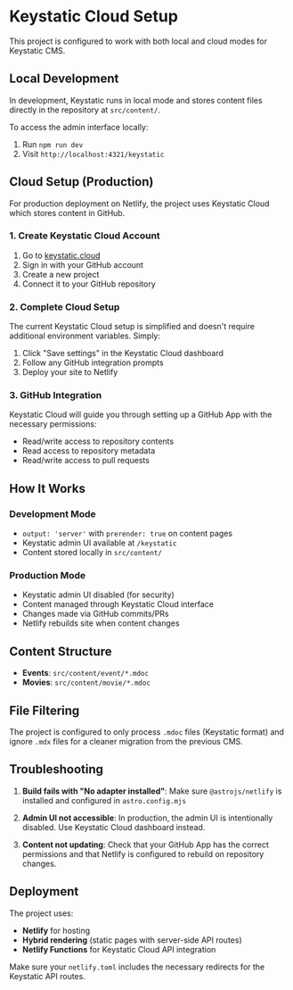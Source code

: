 # Keystatic Cloud Setup

This project is configured to work with both local and cloud modes for Keystatic CMS.

## Local Development

In development, Keystatic runs in local mode and stores content files directly in the repository at `src/content/`.

To access the admin interface locally:
1. Run `npm run dev`
2. Visit `http://localhost:4321/keystatic`

## Cloud Setup (Production)

For production deployment on Netlify, the project uses Keystatic Cloud which stores content in GitHub.

### 1. Create Keystatic Cloud Account

1. Go to [keystatic.cloud](https://keystatic.cloud)
2. Sign in with your GitHub account
3. Create a new project
4. Connect it to your GitHub repository

### 2. Complete Cloud Setup

The current Keystatic Cloud setup is simplified and doesn't require additional environment variables. Simply:

1. Click "Save settings" in the Keystatic Cloud dashboard
2. Follow any GitHub integration prompts
3. Deploy your site to Netlify

### 3. GitHub Integration

Keystatic Cloud will guide you through setting up a GitHub App with the necessary permissions:
- Read/write access to repository contents
- Read access to repository metadata
- Read/write access to pull requests

## How It Works

### Development Mode
- `output: 'server'` with `prerender: true` on content pages
- Keystatic admin UI available at `/keystatic`
- Content stored locally in `src/content/`

### Production Mode
- Keystatic admin UI disabled (for security)
- Content managed through Keystatic Cloud interface
- Changes made via GitHub commits/PRs
- Netlify rebuilds site when content changes

## Content Structure

- **Events**: `src/content/event/*.mdoc`
- **Movies**: `src/content/movie/*.mdoc`

## File Filtering

The project is configured to only process `.mdoc` files (Keystatic format) and ignore `.mdx` files for a cleaner migration from the previous CMS.

## Troubleshooting

1. **Build fails with "No adapter installed"**: Make sure `@astrojs/netlify` is installed and configured in `astro.config.mjs`

2. **Admin UI not accessible**: In production, the admin UI is intentionally disabled. Use Keystatic Cloud dashboard instead.

3. **Content not updating**: Check that your GitHub App has the correct permissions and that Netlify is configured to rebuild on repository changes.

## Deployment

The project uses:
- **Netlify** for hosting
- **Hybrid rendering** (static pages with server-side API routes)
- **Netlify Functions** for Keystatic Cloud API integration

Make sure your `netlify.toml` includes the necessary redirects for the Keystatic API routes.